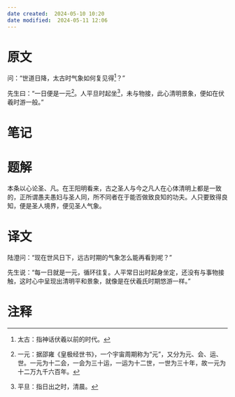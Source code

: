 ```yaml
---
date created:  2024-05-10 10:20
date modified:  2024-05-11 12:06
---
```

# 原文
问：“世道日降，太古时气象如何复见得[^1]？”

先生曰：“一日便是一元[^2]。人平旦时起坐[^3]，未与物接，此心清明景象，便如在伏羲时游一般。”
# 笔记

# 题解
本条以心论圣、凡。在王阳明看来，古之圣人与今之凡人在心体清明上都是一致的，正所谓愚夫愚妇与圣人同，所不同者在于能否做致良知的功夫。人只要致得良知，便是圣人境界，便见圣人气象。
# 译文
陆澄问：“现在世风日下，远古时期的气象怎么能再看到呢？”

先生说：“每一日就是一元，循环往复。人平常日出时起身坐定，还没有与事物接触，这时心中呈现出清明平和景象，就像是在伏羲氏时期悠游一样。”
# 注释

[^1]: 太古：指神话伏羲以前的时代。
[^2]: 一元：据邵雍《皇极经世书》，一个宇宙周期称为“元”，又分为元、会、运、世。一元为十二会，一会为三十运，一运为十二世，一世为三十年，故一元为十二万九千六百年。 
[^3]: 平旦：指日出之时，清晨。